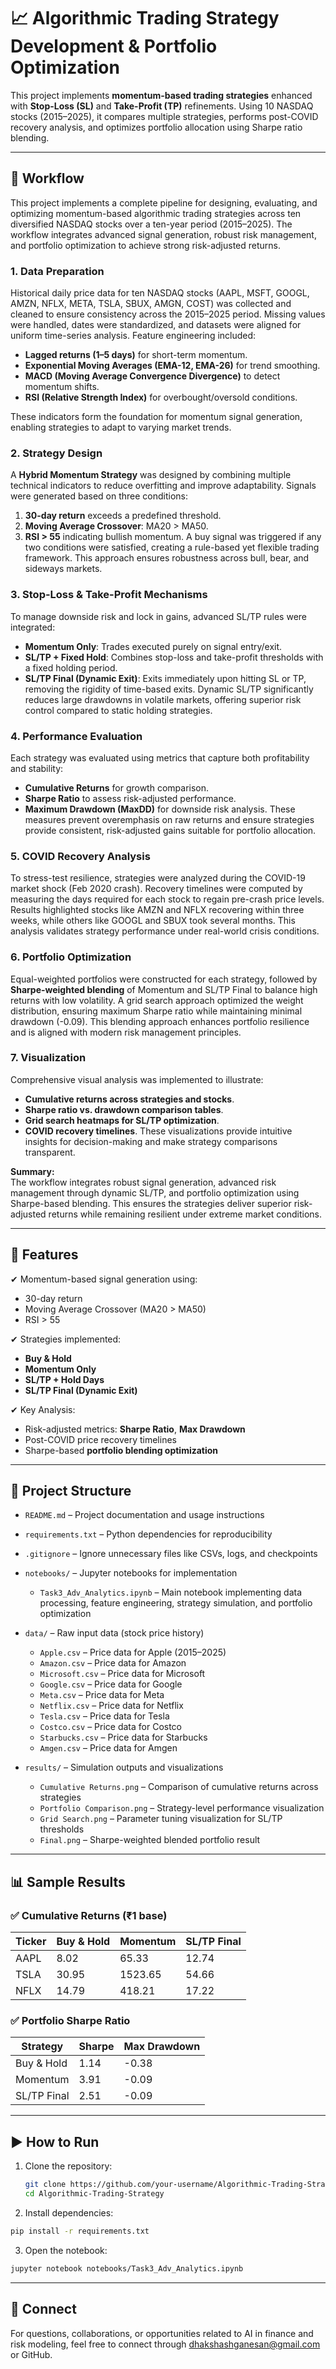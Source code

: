 # 📈 Algorithmic Trading Strategy Development & Portfolio Optimization

This project implements **momentum-based trading strategies** enhanced with **Stop-Loss (SL)** and **Take-Profit (TP)** refinements. Using 10 NASDAQ stocks (2015–2025), it compares multiple strategies, performs post-COVID recovery analysis, and optimizes portfolio allocation using Sharpe ratio blending.

---
## 🔄 Workflow

This project implements a complete pipeline for designing, evaluating, and optimizing momentum-based algorithmic trading strategies across ten diversified NASDAQ stocks over a ten-year period (2015–2025). The workflow integrates advanced signal generation, robust risk management, and portfolio optimization to achieve strong risk-adjusted returns.


### **1. Data Preparation**
Historical daily price data for ten NASDAQ stocks (AAPL, MSFT, GOOGL, AMZN, NFLX, META, TSLA, SBUX, AMGN, COST) was collected and cleaned to ensure consistency across the 2015–2025 period. Missing values were handled, dates were standardized, and datasets were aligned for uniform time-series analysis. Feature engineering included:
- **Lagged returns (1–5 days)** for short-term momentum.
- **Exponential Moving Averages (EMA-12, EMA-26)** for trend smoothing.
- **MACD (Moving Average Convergence Divergence)** to detect momentum shifts.
- **RSI (Relative Strength Index)** for overbought/oversold conditions.

These indicators form the foundation for momentum signal generation, enabling strategies to adapt to varying market trends.


### **2. Strategy Design**
A **Hybrid Momentum Strategy** was designed by combining multiple technical indicators to reduce overfitting and improve adaptability. Signals were generated based on three conditions:
1. **30-day return** exceeds a predefined threshold.
2. **Moving Average Crossover**: MA20 > MA50.
3. **RSI > 55** indicating bullish momentum.
A buy signal was triggered if any two conditions were satisfied, creating a rule-based yet flexible trading framework. This approach ensures robustness across bull, bear, and sideways markets.


### **3. Stop-Loss & Take-Profit Mechanisms**
To manage downside risk and lock in gains, advanced SL/TP rules were integrated:
- **Momentum Only**: Trades executed purely on signal entry/exit.
- **SL/TP + Fixed Hold**: Combines stop-loss and take-profit thresholds with a fixed holding period.
- **SL/TP Final (Dynamic Exit)**: Exits immediately upon hitting SL or TP, removing the rigidity of time-based exits.
Dynamic SL/TP significantly reduces large drawdowns in volatile markets, offering superior risk control compared to static holding strategies.


### **4. Performance Evaluation**
Each strategy was evaluated using metrics that capture both profitability and stability:
- **Cumulative Returns** for growth comparison.
- **Sharpe Ratio** to assess risk-adjusted performance.
- **Maximum Drawdown (MaxDD)** for downside risk analysis.
These measures prevent overemphasis on raw returns and ensure strategies provide consistent, risk-adjusted gains suitable for portfolio allocation.


### **5. COVID Recovery Analysis**
To stress-test resilience, strategies were analyzed during the COVID-19 market shock (Feb 2020 crash). Recovery timelines were computed by measuring the days required for each stock to regain pre-crash price levels. Results highlighted stocks like AMZN and NFLX recovering within three weeks, while others like GOOGL and SBUX took several months. This analysis validates strategy performance under real-world crisis conditions.


### **6. Portfolio Optimization**
Equal-weighted portfolios were constructed for each strategy, followed by **Sharpe-weighted blending** of Momentum and SL/TP Final to balance high returns with low volatility. A grid search approach optimized the weight distribution, ensuring maximum Sharpe ratio while maintaining minimal drawdown (-0.09). This blending approach enhances portfolio resilience and is aligned with modern risk management principles.


### **7. Visualization**
Comprehensive visual analysis was implemented to illustrate:
- **Cumulative returns across strategies and stocks**.
- **Sharpe ratio vs. drawdown comparison tables**.
- **Grid search heatmaps for SL/TP optimization**.
- **COVID recovery timelines**.
These visualizations provide intuitive insights for decision-making and make strategy comparisons transparent.


**Summary:**  
The workflow integrates robust signal generation, advanced risk management through dynamic SL/TP, and portfolio optimization using Sharpe-based blending. This ensures the strategies deliver superior risk-adjusted returns while remaining resilient under extreme market conditions.

---

## 🚀 Features
✔ Momentum-based signal generation using:
- 30-day return
- Moving Average Crossover (MA20 > MA50)
- RSI > 55

✔ Strategies implemented:
- **Buy & Hold**
- **Momentum Only**
- **SL/TP + Hold Days**
- **SL/TP Final (Dynamic Exit)**

✔ Key Analysis:
- Risk-adjusted metrics: **Sharpe Ratio**, **Max Drawdown**
- Post-COVID price recovery timelines
- Sharpe-based **portfolio blending optimization**

---

## 📂 **Project Structure**

- `README.md` – Project documentation and usage instructions  
- `requirements.txt` – Python dependencies for reproducibility  
- `.gitignore` – Ignore unnecessary files like CSVs, logs, and checkpoints  


- `notebooks/` – Jupyter notebooks for implementation  
  - `Task3_Adv_Analytics.ipynb` – Main notebook implementing data processing, feature engineering, strategy simulation, and portfolio optimization  


- `data/` – Raw input data (stock price history)  
  - `Apple.csv` – Price data for Apple (2015–2025)  
  - `Amazon.csv` – Price data for Amazon  
  - `Microsoft.csv` – Price data for Microsoft  
  - `Google.csv` – Price data for Google  
  - `Meta.csv` – Price data for Meta  
  - `Netflix.csv` – Price data for Netflix  
  - `Tesla.csv` – Price data for Tesla  
  - `Costco.csv` – Price data for Costco  
  - `Starbucks.csv` – Price data for Starbucks  
  - `Amgen.csv` – Price data for Amgen  


- `results/` – Simulation outputs and visualizations  
  - `Cumulative Returns.png` – Comparison of cumulative returns across strategies  
  - `Portfolio Comparison.png` – Strategy-level performance visualization  
  - `Grid Search.png` – Parameter tuning visualization for SL/TP thresholds  
  - `Final.png` – Sharpe-weighted blended portfolio result  
---


## 📊 Sample Results

### ✅ Cumulative Returns (₹1 base)
| Ticker | Buy & Hold | Momentum | SL/TP Final |
|--------|-----------|----------|-------------|
| AAPL   | 8.02      | 65.33    | 12.74       |
| TSLA   | 30.95     | 1523.65  | 54.66       |
| NFLX   | 14.79     | 418.21   | 17.22       |

### ✅ Portfolio Sharpe Ratio
| Strategy      | Sharpe | Max Drawdown |
|--------------|--------|-------------|
| Buy & Hold   | 1.14   | -0.38       |
| Momentum     | 3.91   | -0.09       |
| SL/TP Final  | 2.51   | -0.09       |

---

## ▶ How to Run
1. Clone the repository:
   ```bash
   git clone https://github.com/your-username/Algorithmic-Trading-Strategy.git
   cd Algorithmic-Trading-Strategy
   
2. Install dependencies:
 ```bash
pip install -r requirements.txt
  ```
3. Open the notebook:
```bash
jupyter notebook notebooks/Task3_Adv_Analytics.ipynb
```
---

## 🤝 Connect
For questions, collaborations, or opportunities related to AI in finance and risk modeling, feel free to connect through dhakshashganesan@gmail.com or GitHub.



